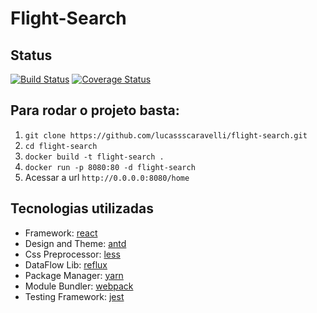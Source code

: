 # Flight-Search

## Status

[![Build Status](https://travis-ci.org/lucassscaravelli/flight-search.svg?branch=master)](https://travis-ci.org/lucassscaravelli/flight-search) [![Coverage Status](https://coveralls.io/repos/github/lucassscaravelli/flight-search/badge.svg?branch=master)](https://coveralls.io/github/lucassscaravelli/flight-search?branch=master)

## Para rodar o projeto basta:

1. ```git clone https://github.com/lucassscaravelli/flight-search.git```
2. ```cd flight-search```
2. ```docker build -t flight-search .```
3. ```docker run -p 8080:80 -d flight-search```
4. Acessar a url ```http://0.0.0.0:8080/home```

## Tecnologias utilizadas
* Framework: [react](https://reactjs.org/)
* Design and Theme: [antd](https://ant.design/)
* Css Preprocessor: [less](http://lesscss.org/)
* DataFlow Lib: [reflux](https://github.com/reflux/refluxjs)
* Package Manager: [yarn](https://yarnpkg.com)
* Module Bundler: [webpack](https://webpack.js.org/)
* Testing Framework: [jest](https://jestjs.io/)
